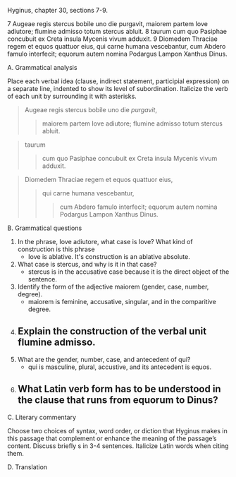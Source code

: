 Hyginus, chapter 30, sections 7-9.

7 Augeae regis stercus bobile uno die purgavit, maiorem partem Iove adiutore; flumine admisso totum stercus abluit.
8 taurum cum quo Pasiphae concubuit ex Creta insula Mycenis vivum adduxit.
9 Diomedem Thraciae regem et equos quattuor eius, qui carne humana vescebantur, cum Abdero famulo interfecit; equorum autem nomina Podargus Lampon Xanthus Dinus.

A. Grammatical analysis

Place each verbal idea (clause, indirect statement, participial expression) on a separate line, indented to show its level of subordination. Italicize the verb of each unit by surrounding it with asterisks.

> Augeae regis stercus bobile uno die *purgavit*, 
>> maiorem partem Iove adiutore; 
> flumine admisso totum stercus abluit.

> taurum 
>> cum quo Pasiphae concubuit 
>> ex Creta insula Mycenis 
> vivum adduxit.

> Diomedem Thraciae regem et equos quattuor eius, 
>> qui carne humana vescebantur, 
>>> cum Abdero famulo interfecit; 
>equorum autem nomina Podargus Lampon Xanthus Dinus.

B. Grammatical questions

  1. In the phrase, Iove adiutore, what case is Iove? What kind of construction is this phrase
      - Iove is ablative. It's construction is an ablative absolute. 
  1. What case is stercus, and why is it in that case?
      - stercus is in the accusative case because it is the direct object of the sentence. 
  1. Identify the form of the adjective maiorem (gender, case, number, degree).
      - maiorem is feminine, accusative, singular, and in the comparitive degree. 
  1. Explain the construction of the verbal unit flumine admisso.
      -
  1. What are the gender, number, case, and antecedent of qui?
      - qui is masculine, plural, accustive, and its antecedent is equos.
  1. What Latin verb form has to be understood in the clause that runs from equorum to Dinus?
      -

C. Literary commentary

Choose two choices of syntax, word order, or diction that Hyginus makes in this passage that complement or enhance the meaning of the passage’s content. Discuss briefly s in 3-4 sentences. Italicize Latin words when citing them.

D. Translation 


